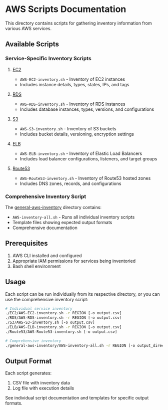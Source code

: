 # AWS Scripts Documentation

This directory contains scripts for gathering inventory information from various AWS services.

## Available Scripts

### Service-Specific Inventory Scripts

1. [EC2](EC2/README.md)
   - `AWS-EC2-inventory.sh` - Inventory of EC2 instances
   - Includes instance details, types, states, IPs, and tags

2. [RDS](RDS/README.md)
   - `AWS-RDS-inventory.sh` - Inventory of RDS instances
   - Includes database instances, types, versions, and configurations

3. [S3](S3/README.md)
   - `AWS-S3-inventory.sh` - Inventory of S3 buckets
   - Includes bucket details, versioning, encryption settings

4. [ELB](ELB/README.md)
   - `AWS-ELB-inventory.sh` - Inventory of Elastic Load Balancers
   - Includes load balancer configurations, listeners, and target groups

5. [Route53](Route53/README.md)
   - `AWS-Route53-inventory.sh` - Inventory of Route53 hosted zones
   - Includes DNS zones, records, and configurations

### Comprehensive Inventory Script

The [general-aws-inventory](general-aws-inventory/README.md) directory contains:
- `AWS-inventory-all.sh` - Runs all individual inventory scripts
- Template files showing expected output formats
- Comprehensive documentation

## Prerequisites

1. AWS CLI installed and configured
2. Appropriate IAM permissions for services being inventoried
3. Bash shell environment

## Usage

Each script can be run individually from its respective directory, or you can use the comprehensive inventory script:

```bash
# Individual service inventory
./EC2/AWS-EC2-inventory.sh -r REGION [-o output.csv]
./RDS/AWS-RDS-inventory.sh -r REGION [-o output.csv]
./S3/AWS-S3-inventory.sh [-o output.csv]
./ELB/AWS-ELB-inventory.sh -r REGION [-o output.csv]
./Route53/AWS-Route53-inventory.sh [-o output.csv]

# Comprehensive inventory
./general-aws-inventory/AWS-inventory-all.sh -r REGION [-o output_directory]
```

## Output Format

Each script generates:
1. CSV file with inventory data
2. Log file with execution details

See individual script documentation and templates for specific output formats. 